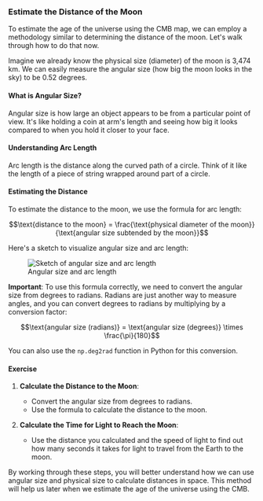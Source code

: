 ### Estimate the Distance of the Moon

To estimate the age of the universe using the CMB map, we can employ a methodology similar to determining the distance of the moon. Let's walk through how to do that now.

Imagine we already know the physical size (diameter) of the moon is 3,474 km. We can easily measure the angular size (how big the moon looks in the sky) to be 0.52 degrees. 

#### What is Angular Size?

Angular size is how large an object appears to be from a particular point of view. It's like holding a coin at arm's length and seeing how big it looks compared to when you hold it closer to your face.

#### Understanding Arc Length

Arc length is the distance along the curved path of a circle. Think of it like the length of a piece of string wrapped around part of a circle.

#### Estimating the Distance

To estimate the distance to the moon, we use the formula for arc length:

$$\text{distance to the moon} = \frac{\text{physical diameter of the moon}}{\text{angular size subtended by the moon}}$$

Here's a sketch to visualize angular size and arc length:

<figure>
<img src="../media/arclength.png" alt="Sketch of angular size and arc length" />
<figcaption>Angular size and arc length</figcaption>
</figure>

**Important**: To use this formula correctly, we need to convert the angular size from degrees to radians. Radians are just another way to measure angles, and you can convert degrees to radians by multiplying by a conversion factor:

$$\text{angular size (radians)} = \text{angular size (degrees)} \times \frac{\pi}{180}$$

You can also use the `np.deg2rad` function in Python for this conversion.

#### Exercise

1. **Calculate the Distance to the Moon**:
   - Convert the angular size from degrees to radians.
   - Use the formula to calculate the distance to the moon.

2. **Calculate the Time for Light to Reach the Moon**:
   - Use the distance you calculated and the speed of light to find out how many seconds it takes for light to travel from the Earth to the moon.

By working through these steps, you will better understand how we can use angular size and physical size to calculate distances in space. This method will help us later when we estimate the age of the universe using the CMB.